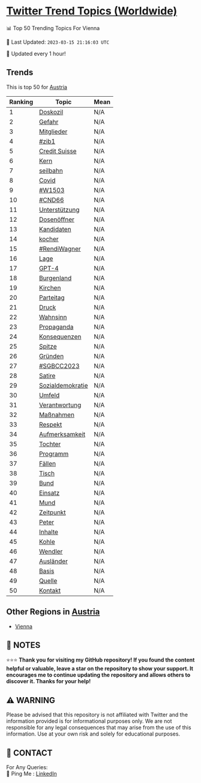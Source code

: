 [Twitter Trend Topics (Worldwide)](https://github.com/ErcinDedeoglu/Twitter-Trend-Topics)
==========


📊 Top 50 Trending Topics For Vienna

📆 Last Updated: `2023-03-15 21:16:03 UTC`

🔧 Updated every 1 hour!


## Trends

This is top 50 for [Austria](</Austria>)

| Ranking | Topic | Mean |
| ------- | ------------ | ------------ |
| 1 | [Doskozil](http://twitter.com/search?q=Doskozil) | N/A |
| 2 | [Gefahr](http://twitter.com/search?q=Gefahr) | N/A |
| 3 | [Mitglieder](http://twitter.com/search?q=Mitglieder) | N/A |
| 4 | [#zib1](http://twitter.com/search?q=%23zib1) | N/A |
| 5 | [Credit Suisse](http://twitter.com/search?q=Credit+Suisse) | N/A |
| 6 | [Kern](http://twitter.com/search?q=Kern) | N/A |
| 7 | [seilbahn](http://twitter.com/search?q=seilbahn) | N/A |
| 8 | [Covid](http://twitter.com/search?q=Covid) | N/A |
| 9 | [#W1503](http://twitter.com/search?q=%23W1503) | N/A |
| 10 | [#CND66](http://twitter.com/search?q=%23CND66) | N/A |
| 11 | [Unterstützung](http://twitter.com/search?q=Unterst%c3%bctzung) | N/A |
| 12 | [Dosenöffner](http://twitter.com/search?q=Dosen%c3%b6ffner) | N/A |
| 13 | [Kandidaten](http://twitter.com/search?q=Kandidaten) | N/A |
| 14 | [kocher](http://twitter.com/search?q=kocher) | N/A |
| 15 | [#RendiWagner](http://twitter.com/search?q=%23RendiWagner) | N/A |
| 16 | [Lage](http://twitter.com/search?q=Lage) | N/A |
| 17 | [GPT-4](http://twitter.com/search?q=GPT-4) | N/A |
| 18 | [Burgenland](http://twitter.com/search?q=Burgenland) | N/A |
| 19 | [Kirchen](http://twitter.com/search?q=Kirchen) | N/A |
| 20 | [Parteitag](http://twitter.com/search?q=Parteitag) | N/A |
| 21 | [Druck](http://twitter.com/search?q=Druck) | N/A |
| 22 | [Wahnsinn](http://twitter.com/search?q=Wahnsinn) | N/A |
| 23 | [Propaganda](http://twitter.com/search?q=Propaganda) | N/A |
| 24 | [Konsequenzen](http://twitter.com/search?q=Konsequenzen) | N/A |
| 25 | [Spitze](http://twitter.com/search?q=Spitze) | N/A |
| 26 | [Gründen](http://twitter.com/search?q=Gr%c3%bcnden) | N/A |
| 27 | [#SGBCC2023](http://twitter.com/search?q=%23SGBCC2023) | N/A |
| 28 | [Satire](http://twitter.com/search?q=Satire) | N/A |
| 29 | [Sozialdemokratie](http://twitter.com/search?q=Sozialdemokratie) | N/A |
| 30 | [Umfeld](http://twitter.com/search?q=Umfeld) | N/A |
| 31 | [Verantwortung](http://twitter.com/search?q=Verantwortung) | N/A |
| 32 | [Maßnahmen](http://twitter.com/search?q=Ma%c3%9fnahmen) | N/A |
| 33 | [Respekt](http://twitter.com/search?q=Respekt) | N/A |
| 34 | [Aufmerksamkeit](http://twitter.com/search?q=Aufmerksamkeit) | N/A |
| 35 | [Tochter](http://twitter.com/search?q=Tochter) | N/A |
| 36 | [Programm](http://twitter.com/search?q=Programm) | N/A |
| 37 | [Fällen](http://twitter.com/search?q=F%c3%a4llen) | N/A |
| 38 | [Tisch](http://twitter.com/search?q=Tisch) | N/A |
| 39 | [Bund](http://twitter.com/search?q=Bund) | N/A |
| 40 | [Einsatz](http://twitter.com/search?q=Einsatz) | N/A |
| 41 | [Mund](http://twitter.com/search?q=Mund) | N/A |
| 42 | [Zeitpunkt](http://twitter.com/search?q=Zeitpunkt) | N/A |
| 43 | [Peter](http://twitter.com/search?q=Peter) | N/A |
| 44 | [Inhalte](http://twitter.com/search?q=Inhalte) | N/A |
| 45 | [Kohle](http://twitter.com/search?q=Kohle) | N/A |
| 46 | [Wendler](http://twitter.com/search?q=Wendler) | N/A |
| 47 | [Ausländer](http://twitter.com/search?q=Ausl%c3%a4nder) | N/A |
| 48 | [Basis](http://twitter.com/search?q=Basis) | N/A |
| 49 | [Quelle](http://twitter.com/search?q=Quelle) | N/A |
| 50 | [Kontakt](http://twitter.com/search?q=Kontakt) | N/A |



## Other Regions in [Austria](</Austria>)

* [Vienna](</Austria/Vienna.md>)



## 📝 NOTES

⭐⭐⭐ **Thank you for visiting my GitHub repository! If you found the content helpful or valuable, leave a star on the repository to show your support. It encourages me to continue updating the repository and allows others to discover it. Thanks for your help!**


## ⚠️ WARNING

Please be advised that this repository is not affiliated with Twitter and the information provided is for informational purposes only. We are not responsible for any legal consequences that may arise from the use of this information. Use at your own risk and solely for educational purposes.


## 📨 CONTACT

 For Any Queries:  
            🏓 Ping Me : [LinkedIn](https://www.linkedin.com/in/ercindedeoglu/)
